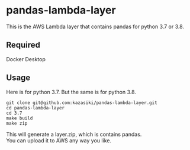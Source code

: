 # pandas-lambda-layer
This is the AWS Lambda layer that contains pandas for python 3.7 or 3.8.

## Required

Docker Desktop

## Usage

Here is for python 3.7. But the same is for python 3.8.

```
git clone git@github.com:kazasiki/pandas-lambda-layer.git
cd pandas-lambda-layer
cd 3.7
make build
make zip
```

This will generate a layer.zip, which is contains pandas.  
You can upload it to AWS any way you like.
